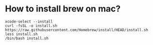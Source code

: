 # How to install brew on mac?

```
xcode-select --install
curl -fsSL -o install.sh https://raw.githubusercontent.com/Homebrew/install/HEAD/install.sh
less install.sh
/bin/bash install.sh
```